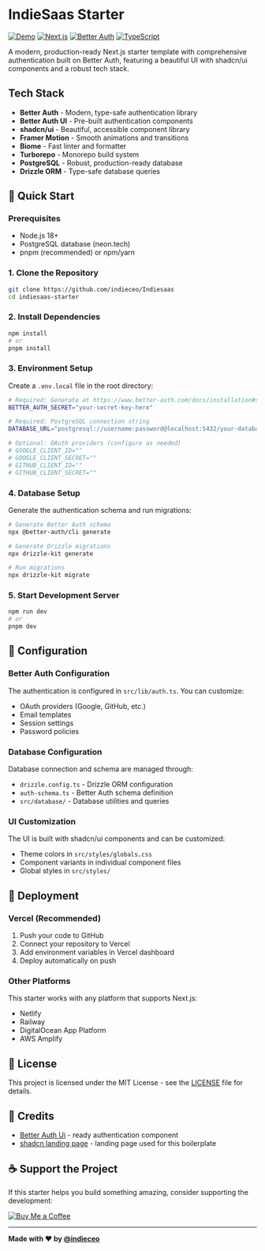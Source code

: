 # IndieSaas Starter

[![Demo](https://img.shields.io/badge/Live%20Demo-View%20Here-blue?style=for-the-badge)](https://nextjs.better-auth-starter.com)
[![Next.js](https://img.shields.io/badge/Next.js-15.3.4-black?style=for-the-badge&logo=next.js)](https://nextjs.org)
[![Better Auth](https://img.shields.io/badge/Better%20Auth-1.2.9-orange?style=for-the-badge)](https://better-auth.com)
[![TypeScript](https://img.shields.io/badge/TypeScript-5.8.3-blue?style=for-the-badge&logo=typescript)](https://www.typescriptlang.org)

A modern, production-ready Next.js starter template with comprehensive authentication built on Better Auth, featuring a beautiful UI with shadcn/ui components and a robust tech stack.

## Tech Stack
- **Better Auth** - Modern, type-safe authentication library
- **Better Auth UI** - Pre-built authentication components
- **shadcn/ui** - Beautiful, accessible component library
- **Framer Motion** - Smooth animations and transitions
- **Biome** - Fast linter and formatter
- **Turborepo** - Monorepo build system
- **PostgreSQL** - Robust, production-ready database
- **Drizzle ORM** - Type-safe database queries


## 🚀 Quick Start

### Prerequisites
- Node.js 18+ 
- PostgreSQL database (neon.tech)
- pnpm (recommended) or npm/yarn

### 1. Clone the Repository
```bash
git clone https://github.com/indieceo/Indiesaas
cd indiesaas-starter
```

### 2. Install Dependencies
```bash
npm install
# or
pnpm install
```

### 3. Environment Setup
Create a `.env.local` file in the root directory:

```bash
# Required: Generate at https://www.better-auth.com/docs/installation#set-environment-variables
BETTER_AUTH_SECRET="your-secret-key-here"

# Required: PostgreSQL connection string
DATABASE_URL="postgresql://username:password@localhost:5432/your-database"

# Optional: OAuth providers (configure as needed)
# GOOGLE_CLIENT_ID=""
# GOOGLE_CLIENT_SECRET=""
# GITHUB_CLIENT_ID=""
# GITHUB_CLIENT_SECRET=""
```

### 4. Database Setup
Generate the authentication schema and run migrations:

```bash
# Generate Better Auth schema
npx @better-auth/cli generate

# Generate Drizzle migrations
npx drizzle-kit generate

# Run migrations
npx drizzle-kit migrate
```

### 5. Start Development Server
```bash
npm run dev
# or
pnpm dev
```

## 🔧 Configuration

### Better Auth Configuration
The authentication is configured in `src/lib/auth.ts`. You can customize:
- OAuth providers (Google, GitHub, etc.)
- Email templates
- Session settings
- Password policies

### Database Configuration
Database connection and schema are managed through:
- `drizzle.config.ts` - Drizzle ORM configuration
- `auth-schema.ts` - Better Auth schema definition
- `src/database/` - Database utilities and queries

### UI Customization
The UI is built with shadcn/ui components and can be customized:
- Theme colors in `src/styles/globals.css`
- Component variants in individual component files
- Global styles in `src/styles/`

## 🚀 Deployment

### Vercel (Recommended)
1. Push your code to GitHub
2. Connect your repository to Vercel
3. Add environment variables in Vercel dashboard
4. Deploy automatically on push

### Other Platforms
This starter works with any platform that supports Next.js:
- Netlify
- Railway
- DigitalOcean App Platform
- AWS Amplify

## 📄 License

This project is licensed under the MIT License - see the [LICENSE](LICENSE) file for details.

## 🙏 Credits

- [Better Auth Ui](https://better-auth-ui.com) - ready authentication component
- [shadcn landing page](https://github.com/nobruf/shadcn-landing-page) - landing page used for this boilerplate


## ☕️ Support the Project

If this starter helps you build something amazing, consider supporting the development:

[![Buy Me a Coffee](https://img.shields.io/badge/Buy%20Me%20a%20Coffee-FFDD00?style=for-the-badge&logo=buy-me-a-coffee&logoColor=black)](https://buymeacoffee.com/daveycodez)

---

**Made with ❤️ by [@indieceo](https://x.com/indieceo)**
